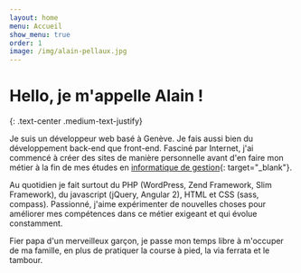 ```yaml
---
layout: home
menu: Accueil
show_menu: true
order: 1
image: /img/alain-pellaux.jpg
---
```


# Hello, je m'appelle Alain !
{: .text-center .medium-text-justify}

Je suis un développeur web basé à Genève. Je fais aussi bien du développement back-end que front-end. Fasciné par Internet, j'ai commencé à créer des sites de manière personnelle avant d'en faire mon métier à la fin de mes études en [informatique de gestion](https://www.hesge.ch/heg/formation-base/bachelors-science/informatique-gestion "Informaticien de gestion HES"){: target="_blank"}.

Au quotidien je fait surtout du PHP (WordPress, Zend Framework, Slim Framework), du javascript (jQuery, Angular 2), HTML et CSS (sass, compass). Passionné, j'aime expérimenter de nouvelles choses pour améliorer mes compétences dans ce métier exigeant et qui évolue constamment.

Fier papa d'un merveilleux garçon, je passe mon temps libre à m'occuper de ma famille, en plus de pratiquer la course à pied, la via ferrata et le tambour.